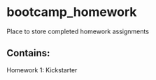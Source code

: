 # bootcamp_homework
Place to store completed homework assignments
## Contains:
Homework 1: Kickstarter
